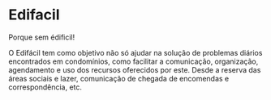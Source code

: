 # Edifacil

Porque sem édificil!

O Edifácil tem como objetivo não só ajudar na solução de problemas diários encontrados em condomínios, como facilitar a comunicação, organização, agendamento e uso dos recursos oferecidos por este. Desde a reserva das áreas sociais e lazer, comunicação de chegada de encomendas e correspondência, etc.
